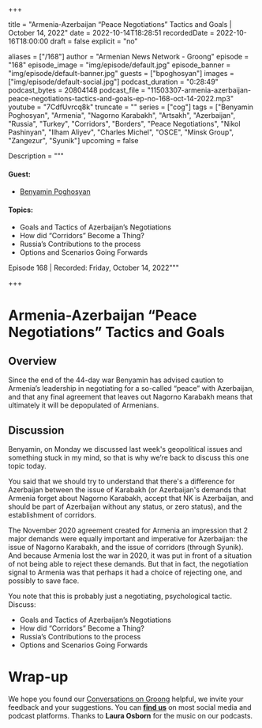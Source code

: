 
+++

title = "Armenia-Azerbaijan “Peace Negotiations” Tactics and Goals | October 14, 2022"
date = 2022-10-14T18:28:51
recordedDate = 2022-10-16T18:00:00
draft = false
explicit = "no"

aliases = ["/168"]
author = "Armenian News Network - Groong"
episode = "168"
episode_image = "img/episode/default.jpg"
episode_banner = "img/episode/default-banner.jpg"
guests = ["bpoghosyan"]
images = ["img/episode/default-social.jpg"]
podcast_duration = "0:28:49"
podcast_bytes = 20804148
podcast_file = "11503307-armenia-azerbaijan-peace-negotiations-tactics-and-goals-ep-no-168-oct-14-2022.mp3"
youtube = "7CdfUvrcq8k"
truncate = ""
series = ["cog"]
tags = ["Benyamin Poghosyan", "Armenia", "Nagorno Karabakh", "Artsakh", "Azerbaijan", "Russia", "Turkey", "Corridors", "Borders", "Peace Negotiations", "Nikol Pashinyan", "Ilham Aliyev", "Charles Michel", "OSCE", "Minsk Group", "Zangezur", "Syunik"]
upcoming = false

Description = """

#### Guest: 
* [Benyamin Poghosyan](/guest/bpoghosyan)

#### Topics:
* Goals and Tactics of Azerbaijan’s Negotiations
* How did “Corridors” Become a Thing?
* Russia’s Contributions to the process
* Options and Scenarios Going Forwards

Episode 168 | Recorded: Friday, October 14, 2022"""

+++

# Armenia-Azerbaijan “Peace Negotiations” Tactics and Goals


## Overview

Since the end of the 44-day war Benyamin has advised caution to Armenia’s leadership in negotiating for a so-called “peace” with Azerbaijan, and that any final agreement that leaves out Nagorno Karabakh means that ultimately it will be depopulated of Armenians.


## Discussion

Benyamin, on Monday we discussed last week's geopolitical issues and something stuck in my mind, so that is why we’re back to discuss this one topic today.

You said that we should try to understand that there's a difference for Azerbaijan between the issue of Karabakh (or Azerbaijan's demands that Armenia forget about Nagorno Karabakh, accept that NK is Azerbaijan, and should be part of Azerbaijan without any status, or zero status), and the establishment of corridors.

The November 2020 agreement created for Armenia an impression that 2 major demands were equally important and imperative for Azerbaijan: the issue of Nagorno Karabakh, and the issue of corridors (through Syunik). And because Armenia lost the war in 2020, it was put in front of a situation of not being able to reject these demands. But that in fact, the negotiation signal to Armenia was that perhaps it had a choice of rejecting one, and possibly to save face.

You note that this is probably just a negotiating, psychological tactic. Discuss:

* Goals and Tactics of Azerbaijan’s Negotiations
* How did “Corridors” Become a Thing?
* Russia’s Contributions to the process
* Options and Scenarios Going Forwards



# Wrap-up

We hope you found our [Conversations on Groong](/series/cog/) helpful, we invite your feedback and your suggestions. You can [**find us**](https://linktr.ee/groong) on most social media and podcast platforms. Thanks to **Laura Osborn** for the music on our podcasts.

